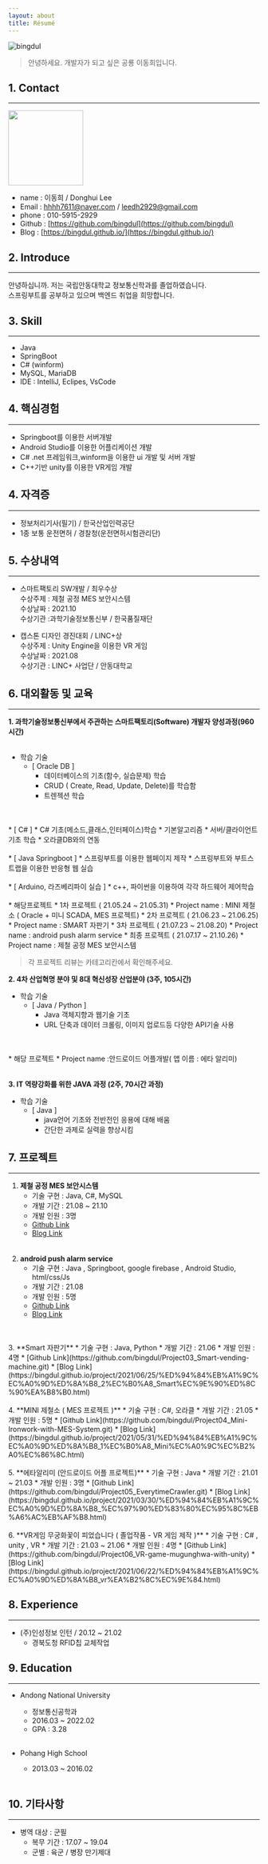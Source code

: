 ```yaml
---
layout: about
title: Résumé
---
```


![bingdul](/assets/images/banners/bingdul.jpg)  
>안녕하세요. 개발자가 되고 싶은 공룡 이동희입니다.

## 1. Contact

---

<b><img src="/assets/images/banners/증명사진.jpg" width="150"></b>  


* name : 이동희 / Donghui Lee
* Email : hhhh7611@naver.com  / leedh2929@gmail.com
* phone : 010-5915-2929
* Github : [https://github.com/bingdul](https://github.com/bingdul)
* Blog : [https://bingdul.github.io/](https://bingdul.github.io/)

## 2. Introduce

---
안녕하십니까. 저는 국립안동대학교 정보통신학과를 졸업하였습니다.  
스프링부트를 공부하고 있으며  백엔드 취업을 희망합니다.

## 3. Skill

---

* Java
* SpringBoot
* C# (winform)
* MySQL, MariaDB
* IDE : IntelliJ, Eclipes, VsCode

## 4. 핵심경험

---

* Springboot를 이용한 서버개발
* Android Studio를 이용한 어플리케이션 개발
* C# .net 프레임워크,winform을 이용한 ui 개발 및 서버 개발
* C++기반 unity를 이용한 VR게임 개발

## 4. 자격증

---

* 정보처리기사(필기) / 한국산업인력공단
* 1종 보통 운전면허 / 경찰청(운전면허시험관리단)  
  
## 5. 수상내역

---

* 스마트팩토리 SW개발 / 최우수상  
  수상주제 : 제철 공정 MES 보안시스템  
  수상날짜 : 2021.10  
  수상기관 :과학기술정보통신부 / 한국품질재단  

* 캡스톤 디자인 경진대회 / LINC+상  
  수상주제 : Unity Engine을 이용한 VR 게임  
  수상날짜 : 2021.08  
  수상기관 : LINC+ 사업단 / 안동대학교  

## 6. 대외활동 및 교육

---

**1. 과학기술정보통신부에서 주관하는 스마트팩토리(Software) 개발자 양성과정(960시간)**
   <br>
   <br>
   * 학습 기술
     * [ Oracle DB ]
       * 데이터베이스의 기초(함수, 실습문제) 학습
       * CRUD ( Create, Read, Update, Delete)를 학습함 
       * 트렌젝션 학습
  <br>
  <br>
     * [ C# ]
       * C# 기초(메소드,클래스,인터페이스)학습
       * 기본알고리즘
       * 서버/클라이언트 기초 학습
       * 오라클DB와의 연동
  <br>
  <br>
     * [ Java Springboot ]
       * 스프링부트를 이용한 웹페이지 제작  
       * 스프링부트와 부트스트랩을 이용한 반응형 웹 실습
  <br>
  <br>
     * [ Arduino, 라즈베리파이 실습 ]
       * c++, 파이썬을 이용하여 각각 하드웨어 제어학습
  <br>
  <br> 
    * 해당프로젝트
      * 1차 프로젝트 ( 21.05.24 ~ 21.05.31)
        * Project name : MINI 제철소 ( Oracle + 미니 SCADA, MES 프로젝트)
      * 2차 프로젝트 ( 21.06.23 ~ 21.06.25)
        * Project name : SMART 자판기
      * 3차 프로젝트 ( 21.07.23 ~ 21.08.20)
        * Project name : android push alarm service
      * 최종 프로젝트 ( 21.07.17 ~ 21.10.26)
        * Project name : 제철 공정 MES 보안시스템  

>각 프로젝트 리뷰는 카테고리칸에서 확인해주세요.

**2.  4차 산업혁명 분야 및 8대 혁신성장 산업분야 (3주, 105시간)**  
  * 학습 기술
    * [ Java / Python ]
      * Java 객체지향과 웹기술 기초
      * URL 단축과 데이터 크롤링, 이미지 업로드등 다양한 API기술 사용
  <br>
  <br> 
  * 해당 프로젝트
    * Project name :안드로이드 어플개발( 앱 이름 : 에타 알리미)
  <br>
  <br>   
  
  **3. IT 역량강화를 위한 JAVA 과정 (2주, 70시간 과정)** 
  * 학습 기술
    * [ Java ]
      * java언어 기초와 전반전인 응용에 대해 배움
      * 간단한 과제로 실력을 향상시킴


## 7. 프로젝트

---

1. **제철 공정 MES 보안시스템**
    * 기술 구현 : Java, C#, MySQL
    * 개발 기간 : 21.08 ~ 21.10
    * 개발 인원 : 3명
    * [Github Link](https://github.com/bingdul/Project01_MES-security-System.git)
    * [Blog Link](https://bingdul.github.io/project/2021/10/30/%ED%94%84%EB%A1%9C%EC%A0%9D%ED%8A%B8_%EC%B5%9C%EC%A2%85_%EC%A0%9C%EC%B2%A0%EA%B3%B5%EC%A0%95%EB%B3%B4%EC%95%88.html)
   <br>
   <br>
2. **android push alarm service**
    * 기술 구현 : Java , Springboot,  google firebase , Android Studio, html/css/Js
    * 개발 기간 : 21.08
    * 개발 인원 : 5명
    * [Github Link](https://github.com/bingdul/Project02_android-push-alarm-service.git)
    * [Blog Link](https://bingdul.github.io/project/2021/08/29/%ED%94%84%EB%A1%9C%EC%A0%9D%ED%8A%B8_3%EC%B0%A8_%EC%95%88%EB%93%9C%EB%A1%9C%EC%9D%B4%EB%93%9C%ED%91%B8%EC%8B%9C%EC%95%8C%EB%9E%8C%EC%84%9C%EB%B9%84%EC%8A%A4.html)
  <br>
  <br>
3. **Smart 자판기**  
   * 기술 구현 : Java, Python
   * 개발 기간 : 21.06
   * 개발 인원 : 4명
   * [Github Link](https://github.com/bingdul/Project03_Smart-vending-machine.git)
   * [Blog Link](https://bingdul.github.io/project/2021/06/25/%ED%94%84%EB%A1%9C%EC%A0%9D%ED%8A%B8_2%EC%B0%A8_Smart%EC%9E%90%ED%8C%90%EA%B8%B0.html)
  <br>
  <br>
4. **MINI 제철소 ( MES 프로젝트 )**
   * 기술 구현 : C#, 오라클
   * 개발 기간 : 21.05
   * 개발 인원 : 5명
   * [Github Link](https://github.com/bingdul/Project04_Mini-Ironwork-with-MES-System.git)
   * [Blog Link](https://bingdul.github.io/project/2021/05/31/%ED%94%84%EB%A1%9C%EC%A0%9D%ED%8A%B8_1%EC%B0%A8_Mini%EC%A0%9C%EC%B2%A0%EC%86%8C.html)
  <br>
  <br>
5. **에타알리미 (안드로이드 어플 프로젝트)**
   * 기술 구현 : Java
   * 개발 기간 : 21.01 ~ 21.03
   * 개발 인원 : 3명
   * [Github Link](https://github.com/bingdul/Project05_EverytimeCrawler.git)
   * [Blog Link](https://bingdul.github.io/project/2021/03/30/%ED%94%84%EB%A1%9C%EC%A0%9D%ED%8A%B8_%EC%97%90%ED%83%80%EC%95%8C%EB%A6%AC%EB%AF%B8.html)
  <br>
  <br>
6. **VR게임 무궁화꽃이 피었습니다 ( 졸업작품 - VR 게임 제작 )**
   * 기술 구현 : C# , unity , VR
   * 개발 기간 : 21.03 ~ 21.06
   * 개발 인원 : 4명
   * [Github Link](https://github.com/bingdul/Project06_VR-game-mugunghwa-with-unity)
   * [Blog Link](https://bingdul.github.io/project/2021/06/22/%ED%94%84%EB%A1%9C%EC%A0%9D%ED%8A%B8_vr%EA%B2%8C%EC%9E%84.html)

## 8. Experience

---

* (주)인성정보 인턴 / 20.12 ~ 21.02
  * 경북도청 RFID칩 교체작업
  
## 9. Education

---

* Andong National University
  * 정보통신공학과
  * 2016.03 ~ 2022.02
  * GPA : 3.28  
  
  <br>
* Pohang High School
  * 2013.03 ~ 2016.02
  
  <br>

## 10. 기타사항

---

* 병역 대상 : 군필
  * 복무 기간 : 17.07 ~ 19.04
  * 군별 : 육군 / 병장 만기제대